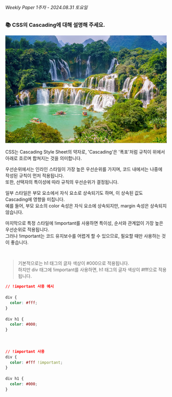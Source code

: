###### Weekly Paper 1주차 - 2024.08.31 토요일

### 📚 CSS의 Cascading에 대해 설명해 주세요.

![cascade](./Cascading.jpeg)

CSS는 Cascading Style Sheet의 약자로, 'Cascading'은 '폭포'처럼 규칙이 위에서 아래로 흐르며 합쳐지는 것을 의미합니다.

우선순위에서는 인라인 스타일이 가장 높은 우선순위를 가지며, 코드 내에서는 나중에 작성된 규칙이 먼저 적용됩니다.  
또한, 선택자의 특이성에 따라 규칙의 우선순위가 결정됩니다.

일부 스타일은 부모 요소에서 자식 요소로 상속되기도 하며, 이 상속된 값도 Cascading에 영향을 미칩니다.  
예를 들어, 부모 요소의 color 속성은 자식 요소에 상속되지만, margin 속성은 상속되지 않습니다.

마지막으로 특정 스타일에 !important를 사용하면 특이성, 순서와 관계없이 가장 높은 우선순위로 적용됩니다.<br>
그러나 !important는 코드 유지보수를 어렵게 할 수 있으므로, 필요할 때만 사용하는 것이 좋습니다.

<br>

> 기본적으로는 h1 태그의 글자 색상이 #000으로 적용됩니다.<br>
> 하지만 div 태그에 !important를 사용하면, h1 태그의 글자 색상이 #fff으로 적용됩니다.

```css
// !important 사용 예시

div {
  color: #fff;
}

div h1 {
  color: #000;
}



// !important 사용
div {
  color: #fff !important;
}

div h1 {
  color: #000;
}

```
